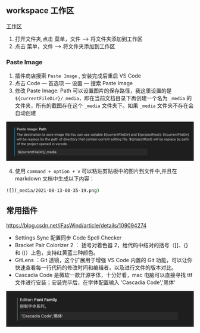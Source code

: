## workspace 工作区

[工作区](https://geek-docs.com/vscode/vscode-tutorials/vs-code-multi-root-workspace.html)

1. 打开文件夹,点击 菜单，文件 —> 将文件夹添加到工作区
2. 点击 菜单，文件 —> 将文件夹添加到工作区

### Paste Image

1. 插件商店搜索 `Paste Image` , 安装完成后重启 VS Code
2. 点击 Code — 首选项 — 设置 — 搜索 Paste Image
3. 修改 Paste Image: Path 可以设置图片的保存路径，我这里设置的是`${currentFileDir}/_media`，即在当前文档目录下再创建一个名为 `_media` 的文件夹，所有的截图存在这个 `_media` 文件夹下。如果 `_media` 文件夹不存在会自动创建

![](_media/2021-08-13-00-35-19.png)

4. 使用 `command + option + v` 可以粘贴剪贴板中的图片到文件中,并且在 markdown 文档中生成以下内容：

```bash
![](_media/2021-08-13-00-35-19.png)
```

## 常用插件

https://blog.csdn.net/iFasWind/article/details/109094274

- Settings Sync 配置同步
  Code Spell Checker
- Bracket Pair Colorizer 2 ： 括号对着色器 2，给代码中结对的括号（[]、{} 和 ()）上色，支持红黄蓝三种颜色。
- GitLens ：Git 透镜，这个扩展用于增强 VS Code 内置的 Git 功能，可以让你快速查看每一行代码的修改时间和编辑者，以及进行文件的版本对比。
- Cascadia Code 是微软一款开源字体，十分好看，mac 电脑可以直接寻找 ttf 文件进行安装；安装完毕后，在字体配置输入 'Cascadia Code','黑体'

![](_media/2021-08-13-00-32-16.png)
